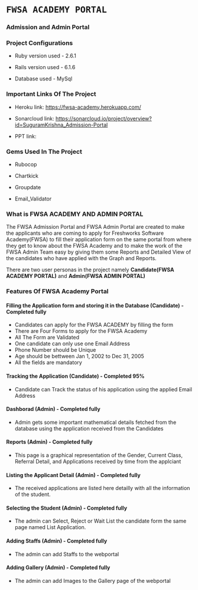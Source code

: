 # **```FWSA ACADEMY PORTAL```**

### Admission and Admin Portal

### Project Configurations

* Ruby version used - 2.6.1

* Rails version used - 6.1.6

* Database used - MySql

### Important Links Of The Project

* Heroku link: https://fwsa-academy.herokuapp.com/

* Sonarcloud link: https://sonarcloud.io/project/overview?id=SuguramKrishna_Admission-Portal

* PPT link: 

### Gems Used In The Project

* Rubocop

* Chartkick

* Groupdate

* Email_Validator

### What is FWSA ACADEMY AND ADMIN PORTAL

The FWSA Admission Portal and FWSA Admin Portal are created to make the applicants who are coming to apply for Freshworks Software Academy(FWSA) to fill their application form on the same portal from where they get to know about the FWSA Academy and to make the work of the FWSA Admin Team easy by giving them some Reports and Detailed View of the candidates who have applied with the Graph and Reports.

There are two user personas in the project namely __Candidate(FWSA ACADEMY PORTAL)__ and __Admin(FWSA ADMIN PORTAL)__ 

### Features Of FWSA Academy Portal

#### Filling the Application form and storing it in the Database (Candidate) - Completed fully

* Candidates can apply for the FWSA ACADEMY by filling the form
* There are Four Forms to apply for the FWSA Academy 
* All The Form are Validated
* One candidate can only use one Email Address
* Phone Number should be Unique
* Age should be bettween Jan 1, 2002 to Dec 31, 2005
* All the fields are mandatory

#### Tracking the Application (Candidate) - Completed 95%

* Candidate can Track the status of his application using the applied Email Address

#### Dashborad (Admin) - Completed fully

* Admin gets some important mathematical details fetched from the database using the application received from the Candidates

#### Reports (Admin) - Completed fully

* This page is a graphical representation of the Gender, Current Class, Referral Detail, and  Applications received by time from the applciant

#### Listing the Applicant Detail (Admin) - Completed fully

*  The received applications are listed here detailly with all the information of the student.

#### Selecting the Student (Admin) - Completed fully

* The admin can Select, Reject or Wait List the candidate form the same page named List Application.

#### Adding Staffs (Admin) - Completed fully

* The admin can add Staffs to the webportal 

#### Adding Gallery (Admin) - Completed fully

* The admin can add Images to the Gallery page of the webportal 








